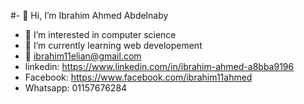 #- 👋 Hi, I’m Ibrahim Ahmed Abdelnaby
- 👀 I’m interested in computer science
- 🌱 I’m currently learning web developement
- 📧 ibrahim11elian@gmail.com
- linkedin: https://www.linkedin.com/in/ibrahim-ahmed-a8bba9196
- Facebook: https://www.facebook.com/ibrahim11ahmed
- Whatsapp: 01157676284


